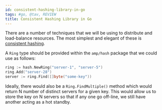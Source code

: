 ```yaml
---
id: consistent-hashing-library-in-go
tags: #go, @tav, REVIEW
title: Consistent Hashing Library in Go
---
```


There are a number of techniques that we will be using to distribute and load-balance resources. The most simplest and elegant of these is [consistent hashing](http://en.wikipedia.org/wiki/Consistent_hashing).

A `Ring` type should be provided within the `amp/hash` package that we could
use as follows:

  ```go
ring := hash.NewRing("server-1", "server-5")
ring.Add("server-28")
server := ring.Find([]byte("some-key"))
```

Ideally, there would also be a `Ring.FindMultiple()` method which would return
N number of distinct servers for a given key. This would allow us to store the
key on N servers so that if any one go off-line, we still have another acting
as a hot standby.